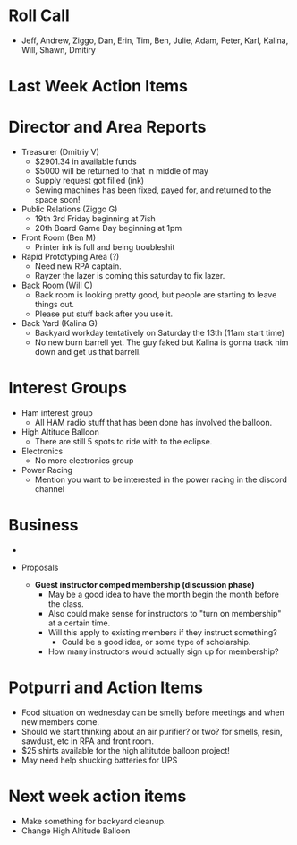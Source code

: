 # Roll Call

- Jeff, Andrew, Ziggo, Dan, Erin, Tim, Ben, Julie, Adam, Peter, Karl, Kalina, Will, Shawn, Dmitiry


# Last Week Action Items
  


# Director and Area Reports

- Treasurer (Dmitriy V)
  - $2901.34 in available funds
  - $5000 will be returned to that in middle of may
  - Supply request got filled (ink)
  - Sewing machines has been fixed, payed for, and returned to the space soon!
- Public Relations (Ziggo G)
  - 19th 3rd Friday beginning at 7ish
  - 20th Board Game Day beginning at 1pm
- Front Room (Ben M)
  - Printer ink is full and being troubleshit
- Rapid Prototyping Area (?)
  - Need new RPA captain. 
  - Rayzer the lazer is coming this saturday to fix lazer.
- Back Room (Will C)
  - Back room is looking pretty good, but people are starting to leave things out.
  - Please put stuff back after you use it. 
- Back Yard (Kalina G)
  - Backyard workday tentatively on Saturday the 13th (11am start time)
  - No new burn barrell yet. The guy faked but Kalina is gonna track him down and get us that barrell.
# Interest Groups
- Ham interest group
  - All HAM radio stuff that has been done has involved the balloon. 
- High Altitude Balloon
  - There are still 5 spots to ride with to the eclipse. 
- Electronics
  - No more electronics group
- Power Racing
  - Mention you want to be interested in the power racing in the discord channel

# Business
  - 
  
  - Proposals
    - **Guest instructor comped membership (discussion phase)**
      - May be a good idea to have the month begin the month before the class.
      - Also could make sense for instructors to "turn on membership" at a certain time.
      - Will this apply to existing members if they instruct something?
        -  Could be a good idea, or some type of scholarship.
      - How many instructors would actually sign up for membership?
# Potpurri and Action Items
  - Food situation on wednesday can be smelly before meetings and when new members come.
  - Should we start thinking about an air purifier? or two? for smells, resin, sawdust, etc in RPA and front room.
  - $25 shirts available for the high altitutde balloon project! 
  - May need help shucking batteries for UPS
    
# Next week action items
  - Make something for backyard cleanup.
  - Change High Altitude Balloon 
